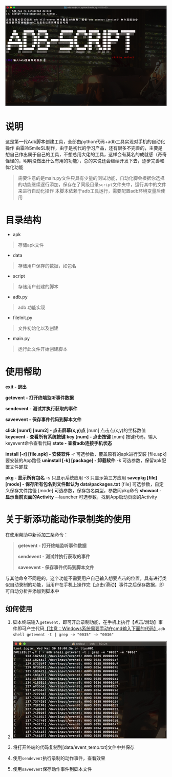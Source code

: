  ![getevent](photos/adb-scirpt_cmd.png)

# 说明

这是第一代Adb脚本创建工具，全部由python代码+adb工具实现对手机的自动化操作
由霜冷SmileSL制作，由于是初代的学习产品，还有很多不完善的，主要是想自己作出属于自己的工具，不想总用大佬的工具，这样会有莫名的成就感（奇奇怪怪的，明明没做出什么有用的功能），总的来说还会继续开发下去，逐步完善和优化功能

> 需要注意的是main.py文件只具有少量的测试功能，自动化脚会根据你选择的功能继续逐行添加，保存在了同级目录`script`文件夹中，运行其中的文件来进行自动化操作
> 本脚本依赖于adb工具运行，需要配置adb环境变量后使用

# 目录结构

- apk

> 存储apk文件

- data

> 存储用户保存的数据，如包名

- script

> 存储用户创建的脚本

- adb.py

> adb 功能实现

- fileInit.py

> 文件初始化以及创建

- main.py

> 运行此文件开始创建脚本



# 使用帮助

**exit -  退出**

**getevent  - 打开终端监听事件数据**

**sendevent - 测试并执行获取的事件**

**saveevent - 保存事件代码到脚本文件**

**click [num1] [num2] - 点击屏幕(x,y)点**
    [num] 点击点(x,y)的坐标数值
**keyevent  -  查看所有系统按键**
**key [num] -  点击按键**
    [num] 按键代码，输入keyevent命令查看代码
**state     -  查看adb连接手机状态**

**install [-r] [file.apk] -  安装软件**
    -r  可选参数，覆盖原有的apk进行安装
    [file.apk] 要安装的App路径
**uninstall [-k] [package] -  卸载软件**
    -k  可选参数，保留apk配置文件卸载

**pkg  -  显示所有包名**
    -s 只显示系统应用
    -3 只显示第三方应用
**savepkg [file] [mode] - 保存所有包名到文件默认为 data\packages.txt**
    [file] 可选参数，自定义保存文件路径
    [mode] 可选参数，保存包名类型，参数同pkg命令
**showact - 显示当前页面的Activity**
    --launcher 可选参数，找到App启动页面的Activity 



# 关于新添功能动作录制类的使用

在使用帮助中新添加三条命令：

> **getevent  - 打开终端监听事件数据**
>
> **sendevent - 测试并执行获取的事件**
>
> **saveevent - 保存事件代码到脚本文件**

与其他命令不同是的，这个功能不需要用户自己输入想要点击的位置，具有进行类似自动录制的功能，当用户在手机上操作完【点击/滑动】事件之后保存数据，即可自动分析并添加到脚本中



## 如何使用

1. 脚本终端输入`getevent`，即可开启录制功能，在手机上执行【点击/滑动】事件即可产生代码<u>【注意：Windows系统需要手动在cmd输入下面的代码】</u>`adb shell getevent -t | grep -e "0035" -e "0036"`
2. ![getevent](photos/get_event.png)



2. 将打开终端的代码复制到[data/event_temp.txt]文件中并保存
3. 使用`sendevent`执行录制的动作事件，查看效果
4. 使用`saveevent`保存动作事件到脚本文件
